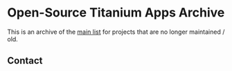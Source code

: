 # Open-Source Titanium Apps Archive

This is an archive of the [main list]() for projects that are no longer maintained / old.



## Contact

